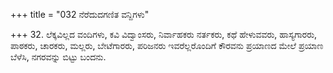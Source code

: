 +++
title = "032 ನೆರೆದುದಗಣಿತ ವನ್ದಿಗಳು"

+++
32. ಲೆಕ್ಕವಿಲ್ಲದ ವಂದಿಗಳು, ಕವಿ ವಿದ್ವಾಂಸರು, ನಿರ್ವಾಹಕರು ನರ್ತಕರು, ಕಥೆ ಹೇಳುವವರು, ಹಾಸ್ಯಗಾರರು, ಪಾಠಕರು, ಚಾರಕರು, ಮಲ್ಲರು, ಬೇಟೆಗಾರರು, ಪರಿಜನರು ಇವರೆಲ್ಲರೊಂದಿಗೆ ಕೌರವನು ಪ್ರಯಾಣದ ಮೇಲೆ ಪ್ರಯಾಣ ಬೆಳೆಸಿ, ನಗರವನ್ನು ಬಿಟ್ಟು ಬಂದನು.